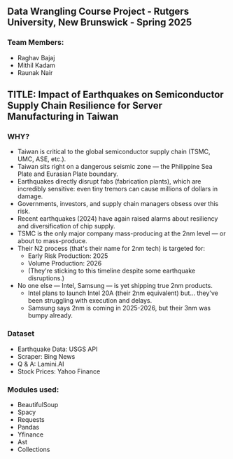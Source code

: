 ## Data Wrangling Course Project - Rutgers University, New Brunswick - Spring 2025

### Team Members:
- Raghav Bajaj
- Mithil Kadam
- Raunak Nair

## TITLE: Impact of Earthquakes on Semiconductor Supply Chain Resilience for Server Manufacturing in Taiwan

### WHY?
- Taiwan is critical to the global semiconductor supply chain (TSMC, UMC, ASE, etc.).
- Taiwan sits right on a dangerous seismic zone — the Philippine Sea Plate and Eurasian Plate boundary.
- Earthquakes directly disrupt fabs (fabrication plants), which are incredibly sensitive: even tiny tremors can cause millions of dollars in damage.
- Governments, investors, and supply chain managers obsess over this risk.
- Recent earthquakes (2024) have again raised alarms about resiliency and diversification of chip supply.
- TSMC is the only major company mass-producing at the 2nm level — or about to mass-produce.
- Their N2 process (that's their name for 2nm tech) is targeted for:
  + Early Risk Production: 2025
  + Volume Production: 2026
  + (They're sticking to this timeline despite some earthquake disruptions.)
- No one else — Intel, Samsung — is yet shipping true 2nm products.
  + Intel plans to launch Intel 20A (their 2nm equivalent) but... they've been struggling with execution and delays.
  + Samsung says 2nm is coming in 2025-2026, but their 3nm was bumpy already.

### Dataset
- Earthquake Data: USGS API
- Scraper: Bing News
- Q & A: Lamini.AI
- Stock Prices: Yahoo Finance

### Modules used:
- BeautifulSoup
- Spacy
- Requests
- Pandas
- Yfinance
- Ast
- Collections
